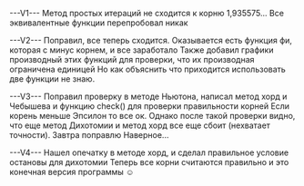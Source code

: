 ---V1---
Метод простых итераций не сходится к корню 1,935575... 
Все эквивалентные функции перепробовал никак


---V2---
Поправил, все теперь сходится. Оказывается есть функция фи, которая с минус корнем, и все заработало
Также добавил графики производный этих функций для проверки, что их производная ограничена единицей
Но как объяснить что приходится использовать две функции не знаю.


---V3---
Поправил проверку в методе Ньютона, написал метод хорд и Чебышева и функцию check() для проверки правильности корней
Если корень меньше Эпсилон то все ок. Однако после такой проверки видно, что еще метод Дихотомии и метод хорд все еще сбоит (нехватает точности).
Завтра поправлю
Наверное...


---V4---
Нашел опечатку в методе хорд, и сделал правильное условие остановы для дихотомии
Теперь все корни считаются правильно и это конечная версия программы ☺
